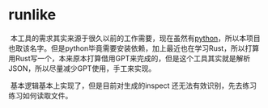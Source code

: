 # runlike

​	本工具的需求其实来源于很久以前的工作需要，现在虽然有[python](https://github.com/dessler/runlike)，所以本项目也取该名字。但是python毕竟需要安装依赖，加上最近也在学习Rust，所以打算用Rust写一个，本来原本打算借用GPT来完成的，但是这个工具其实就是解析JSON，所以尽量减少GPT使用，手工来实现。

​	基本逻辑基本上实现了，但是目前对生成的inspect 还无法有效识别，先去练习练习如何读取文件。